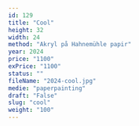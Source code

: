 ```yaml
---
id: 129
title: "Cool"
height: 32
width: 24
method: "Akryl på Hahnemühle papir"
year: 2024
price: "1100"
exPrice: "1100"
status: ""
fileName: "2024-cool.jpg"
medie: "paperpainting"
draft: "False"
slug: "cool"
weight: "100"
---
```

